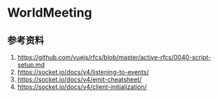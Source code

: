 # WorldMeeting

## 参考资料

1. https://github.com/vuejs/rfcs/blob/master/active-rfcs/0040-script-setup.md
2. https://socket.io/docs/v4/listening-to-events/
3. https://socket.io/docs/v4/emit-cheatsheet/
4. https://socket.io/docs/v4/client-initialization/
